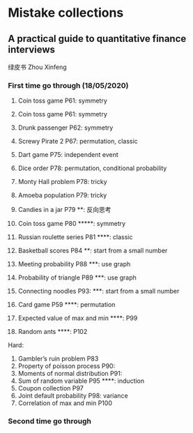# Mistake collections

## A practical guide to quantitative finance interviews
绿皮书 Zhou Xinfeng

### First time go through (18/05/2020)

1. Coin toss game P61: symmetry
1. Coin toss game P61: symmetry
1. Drunk passenger P62: symmetry
1. Screwy Pirate 2 P67: permutation, classic
1. Dart game P75: independent event
1. Dice order P78: permutation, conditional probability
1. Monty Hall problem P78: tricky
1. Amoeba population P79: tricky
1. Candies in a jar P79 **: 反向思考
1. Coin toss game P80 *****: symmetry
1. Russian roulette series P81 ****: classic

1. Basketball scores P84 **: start from a small number
1. Meeting probability P88 ***: use graph
1. Probability of triangle P89 ***: use graph
1. Connecting noodles P93: ***: start from a small number
1. Card game P59 ****: permutation
1. Expected value of max and min ****: P99
1. Random ants ****: P102

Hard:
1. Gambler’s ruin problem P83
1. Property of poisson process P90:
1. Moments of normal distribution P91:
1. Sum of random variable P95 ****: induction
1. Coupon collection P97
1. Joint default probability P98: variance
1. Correlation of max and min P100

### Second time go through
